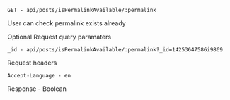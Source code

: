 `GET - api/posts/isPermalinkAvailable/:permalink`

User can check permalink exists already

Optional Request query paramaters

```
_id - api/posts/isPermalinkAvailable/:permalink?_id=14253647586i9869
```

Request headers
```
Accept-Language - en
```


Response - Boolean
